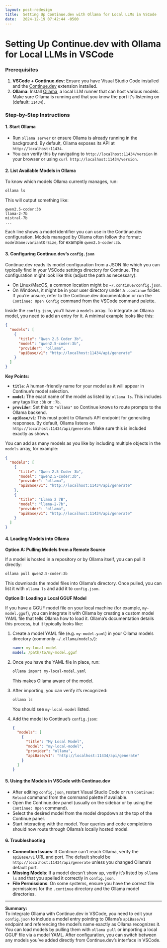 ```yaml
---
layout: post-redesign
title:  Setting Up Continue.dev with Ollama for Local LLMs in VSCode
date:   2024-12-19 07:42:44 -0500
---
```


# Setting Up Continue.dev with Ollama for Local LLMs in VSCode

### Prerequisites

1. **VSCode + Continue.dev**: Ensure you have Visual Studio Code installed and the [Continue.dev](https://marketplace.visualstudio.com/items?itemName=Continue.continue) extension installed.
2. **Ollama**: Install [Ollama](https://github.com/jmorganca/ollama), a local LLM runner that can host various models. Make sure Ollama is running and that you know the port it's listening on (default: `11434`).

### Step-by-Step Instructions

#### 1. Start Ollama

- Run `ollama server` or ensure Ollama is already running in the background. By default, Ollama exposes its API at `http://localhost:11434`.
- You can verify this by navigating to `http://localhost:11434/version` in your browser or using `curl http://localhost:11434/version`.

#### 2. List Available Models in Ollama

To know which models Ollama currently manages, run:

```bash
ollama ls
```

This will output something like:

```
qwen2.5-coder:3b
llama-2-7b
mistral-7b
...
```

Each line shows a model identifier you can use in the Continue.dev configuration. Models managed by Ollama often follow the format: `modelName:variantOrSize`, for example `qwen2.5-coder:3b`.

#### 3. Configuring Continue.dev’s `config.json`

Continue.dev reads its model configuration from a JSON file which you can typically find in your VSCode settings directory for Continue. The configuration might look like this (adjust the path as necessary):

- On Linux/MacOS, a common location might be `~/.continue/config.json`.
- On Windows, it might be in your user directory under a `.continue` folder. If you’re unsure, refer to the Continue.dev documentation or run the `Continue: Open Config` command from the VSCode command palette.

Inside the `config.json`, you’ll have a `models` array. To integrate an Ollama model, you need to add an entry for it. A minimal example looks like this:

```json
{
  "models": [
    {
      "title": "Qwen 2.5 Coder 3b",
      "model": "qwen2.5-coder:3b",
      "provider": "ollama",
      "apiBase/v1": "http://localhost:11434/api/generate"
    }
  ]
}
```

**Key Points:**

- **`title`**: A human-friendly name for your model as it will appear in Continue’s model selection.
- **`model`**: The exact name of the model as listed by `ollama ls`. This includes any tags like `:3b` or `:7b`.
- **`provider`**: Set this to `"ollama"` so Continue knows to route prompts to the Ollama backend.
- **`apiBase/v1`**: This must point to Ollama’s API endpoint for generating responses. By default, Ollama listens on `http://localhost:11434/api/generate`. Make sure this is included exactly as shown.

You can add as many models as you like by including multiple objects in the `models` array, for example:

```json
{
  "models": [
    {
      "title": "Qwen 2.5 Coder 3b",
      "model": "qwen2.5-coder:3b",
      "provider": "ollama",
      "apiBase/v1": "http://localhost:11434/api/generate"
    },
    {
      "title": "Llama 2 7B",
      "model": "llama-2-7b",
      "provider": "ollama",
      "apiBase/v1": "http://localhost:11434/api/generate"
    }
  ]
}
```

#### 4. Loading Models into Ollama

**Option A: Pulling Models from a Remote Source**

If a model is hosted in a repository or by Ollama itself, you can pull it directly:

```bash
ollama pull qwen2.5-coder:3b
```

This downloads the model files into Ollama’s directory. Once pulled, you can list it with `ollama ls` and add it to `config.json`.

**Option B: Loading a Local GGUF Model**

If you have a GGUF model file on your local machine (for example, `my-model.gguf`), you can integrate it with Ollama by creating a custom model YAML file that tells Ollama how to load it. Ollama’s documentation details this process, but it typically looks like:

1. Create a model YAML file (e.g. `my-model.yaml`) in your Ollama models directory (commonly `~/.ollama/models/`):
    
    ```yaml
    name: my-local-model
    model: /path/to/my-model.gguf
    ```
    
2. Once you have the YAML file in place, run:
    
    ```bash
    ollama import my-local-model.yaml
    ```
    
    This makes Ollama aware of the model.
    
3. After importing, you can verify it’s recognized:
    
    ```bash
    ollama ls
    ```
    
    You should see `my-local-model` listed.
    
4. Add the model to Continue’s `config.json`:
    
    ```json
    {
      "models": [
        {
          "title": "My Local Model",
          "model": "my-local-model",
          "provider": "ollama",
          "apiBase/v1": "http://localhost:11434/api/generate"
        }
      ]
    }
    ```
    

#### 5. Using the Models in VSCode with Continue.dev

- After editing `config.json`, restart Visual Studio Code or run `Continue: Reload` command from the command palette if available.
- Open the Continue.dev panel (usually on the sidebar or by using the `Continue: Open` command).
- Select the desired model from the model dropdown at the top of the Continue panel.
- Start interacting with the model. Your queries and code completions should now route through Ollama’s locally hosted model.

#### 6. Troubleshooting

- **Connection Issues**: If Continue can’t reach Ollama, verify the `apiBase/v1` URL and port. The default should be `http://localhost:11434/api/generate` unless you changed Ollama’s default port.
- **Missing Models**: If a model doesn’t show up, verify it’s listed by `ollama ls` and that you spelled it correctly in `config.json`.
- **File Permissions**: On some systems, ensure you have the correct file permissions for the `.continue` directory and the Ollama model directories.

---

**Summary:**  
To integrate Ollama with Continue.dev in VSCode, you need to edit your `config.json` to include a model entry pointing to Ollama’s `apiBase/v1` endpoint and referencing the model’s name exactly as Ollama recognizes it. You can load models by pulling them with `ollama pull` or importing a local GGUF file via a model YAML. After configuration, you can switch between any models you’ve added directly from Continue.dev’s interface in VSCode.
